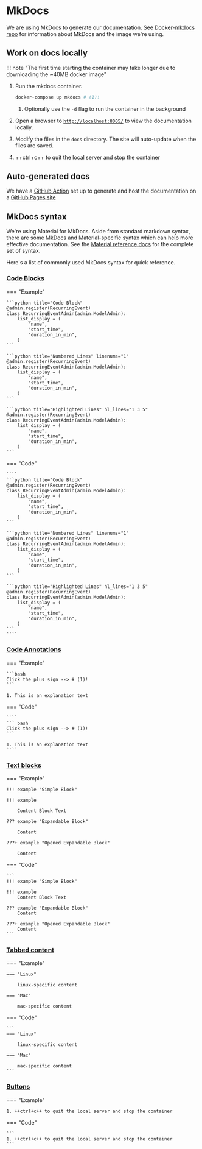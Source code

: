 # MkDocs

We are using MkDocs to generate our documentation. See [Docker-mkdocs repo](https://hackforla.github.io/docker-mkdocs/) for information about MkDocs and the image we're using.

## Work on docs locally

!!! note "The first time starting the container may take longer due to downloading the ~40MB docker image"

1. Run the mkdocs container.

    ```bash
    docker-compose up mkdocs # (1)!
    ```

    1. Optionally use the `-d` flag to run the container in the background

1. Open a browser to [`http://localhost:8005/`](https://localhost:8005/) to view the documentation locally.

1. Modify the files in the `docs` directory. The site will auto-update when the files are saved.

1. ++ctrl+c++ to quit the local server and stop the container

## Auto-generated docs

We have a [GitHub Action](https://github.com/hackforla/peopledepot/blob/main/.github/workflows/deploy-docs.yml) set up to generate and host the documentation on a [GitHub Pages site](https://hackforla.github.io/peopledepot/)

## MkDocs syntax

We're using Material for MkDocs. Aside from standard markdown syntax, there are some MkDocs and Material-specific syntax which can help more effective documentation. See the [Material reference docs](https://squidfunk.github.io/mkdocs-material/reference/) for the complete set of syntax.

Here's a list of commonly used MkDocs syntax for quick reference.

### [Code Blocks](https://squidfunk.github.io/mkdocs-material/reference/code-blocks/)

=== "Example"

    ```python title="Code Block"
    @admin.register(RecurringEvent)
    class RecurringEventAdmin(admin.ModelAdmin):
        list_display = (
            "name",
            "start_time",
            "duration_in_min",
        )
    ```

    ```python title="Numbered Lines" linenums="1"
    @admin.register(RecurringEvent)
    class RecurringEventAdmin(admin.ModelAdmin):
        list_display = (
            "name",
            "start_time",
            "duration_in_min",
        )
    ```

    ```python title="Highlighted Lines" hl_lines="1 3 5"
    @admin.register(RecurringEvent)
    class RecurringEventAdmin(admin.ModelAdmin):
        list_display = (
            "name",
            "start_time",
            "duration_in_min",
        )
    ```

=== "Code"

    ````
    ```python title="Code Block"
    @admin.register(RecurringEvent)
    class RecurringEventAdmin(admin.ModelAdmin):
        list_display = (
            "name",
            "start_time",
            "duration_in_min",
        )
    ```

    ```python title="Numbered Lines" linenums="1"
    @admin.register(RecurringEvent)
    class RecurringEventAdmin(admin.ModelAdmin):
        list_display = (
            "name",
            "start_time",
            "duration_in_min",
        )
    ```

    ```python title="Highlighted Lines" hl_lines="1 3 5"
    @admin.register(RecurringEvent)
    class RecurringEventAdmin(admin.ModelAdmin):
        list_display = (
            "name",
            "start_time",
            "duration_in_min",
        )
    ```
    ````

### [Code Annotations](https://squidfunk.github.io/mkdocs-material/reference/annotations/)

=== "Example"

    ```bash
    Click the plus sign --> # (1)!
    ```

    1. This is an explanation text

=== "Code"

    ````
    ``` bash
    Click the plus sign --> # (1)!
    ```

    1. This is an explanation text
    ````

### [Text blocks](https://facelessuser.github.io/pymdown-extensions/extensions/blocks/plugins/details/)

=== "Example"

    !!! example "Simple Block"

    !!! example

        Content Block Text

    ??? example "Expandable Block"

        Content

    ???+ example "Opened Expandable Block"

        Content

=== "Code"

    ```
    !!! example "Simple Block"

    !!! example
        Content Block Text

    ??? example "Expandable Block"
        Content

    ???+ example "Opened Expandable Block"
        Content
    ```

### [Tabbed content](https://facelessuser.github.io/pymdown-extensions/extensions/tabbed/)

=== "Example"

    === "Linux"

        linux-specific content

    === "Mac"

        mac-specific content

=== "Code"

    ```
    === "Linux"

        linux-specific content

    === "Mac"

        mac-specific content
    ```

### [Buttons](https://squidfunk.github.io/mkdocs-material/reference/buttons/)

=== "Example"

    1. ++ctrl+c++ to quit the local server and stop the container

=== "Code"

    ```
    1. ++ctrl+c++ to quit the local server and stop the container
    ```
